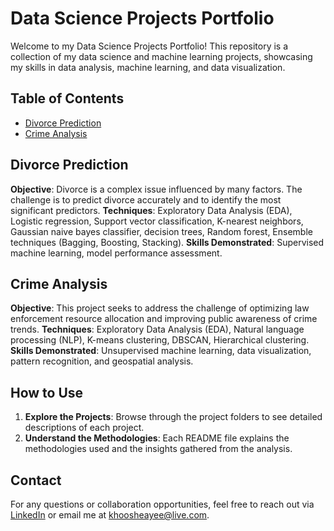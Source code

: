 # Data Science Projects Portfolio

Welcome to my Data Science Projects Portfolio! This repository is a collection of my data science and machine learning projects, showcasing my skills in data analysis, machine learning, and data visualization.

## Table of Contents
- [Divorce Prediction](#divorce-prediction)
- [Crime Analysis](#crime-analysis)

## Divorce Prediction
**Objective**: Divorce is a complex issue influenced by many factors. The challenge is to predict divorce accurately and to identify the most significant predictors.
**Techniques**: Exploratory Data Analysis (EDA), Logistic regression, Support vector classification, K-nearest neighbors, Gaussian naive bayes classifier, decision trees, Random forest, Ensemble techniques (Bagging, Boosting, Stacking).
**Skills Demonstrated**: Supervised machine learning, model performance assessment.

## Crime Analysis
**Objective**: This project seeks to address the challenge of optimizing law enforcement resource allocation and improving public awareness of crime trends.
**Techniques**: Exploratory Data Analysis (EDA), Natural language processing (NLP), K-means clustering, DBSCAN, Hierarchical clustering.
**Skills Demonstrated**: Unsupervised machine learning, data visualization, pattern recognition, and geospatial analysis.

## How to Use
1. **Explore the Projects**: Browse through the project folders to see detailed descriptions of each project.
2. **Understand the Methodologies**: Each README file explains the methodologies used and the insights gathered from the analysis.

## Contact
For any questions or collaboration opportunities, feel free to reach out via [LinkedIn](https://www.linkedin.com/in/shea-yee-khoo-0b14b930/) or email me at <khoosheayee@live.com>.
